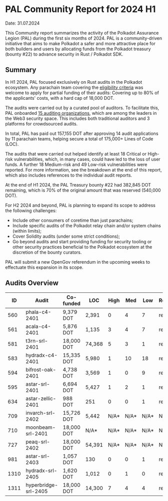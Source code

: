 # PAL Community Report for 2024 H1
Date: 31.07.2024

This Community report summarizes the activity of the Polkadot Assurance Legion (PAL) during the first six months of 2024. PAL is a community-driven initiative that aims to make Polkadot a safer and more attractive place for both builders and users by allocating funds from the Polkadot treasury (bounty #22) to advance security in Rust / Polkadot SDK.

## Summary
In H1 2024, PAL focused exclusively on Rust audits in the Polkadot ecosystem. Any parachain team covering the [eligibility criteria](https://github.com/polkadot-assurance-legion/pal-docs/blob/main/applications_criteria.md) was welcome to apply for partial funding of their audits: Covering up to 80% of the applicants' costs, with a hard cap of 18,000 DOT.

The audits were carried out by a curated pool of auditors. To facilitate this, PAL onboarded [15 auditing organizations](https://github.com/polkadot-assurance-legion/pal-docs/blob/main/auditors.md), which are among the leaders in the Web3 security space. This includes both traditional auditors and 3 platforms for crowdsourced audits.

In total, PAL has paid out 157,155 DOT after approving 14 audit applications by 11 parachain teams, helping secure a total of 175,000+ Lines of Code (LOC).

The audits that were carried out helped identify at least 18 Critical or High-risk vulnerabilities, which, in many cases, could have led to the loss of user funds. A further 18 Medium-risk and 49 Low-risk vulnerabilities were reported. For more information, see the breakdown at the end of this report, which also includes references to the individual audit reports.

At the end of H1 2024, the PAL Treasury bounty #22 had 382,845 DOT remaining, which is 70% of the original amount that was reserved (540,000 DOT).

For H2 2024 and beyond, PAL is planning to expand its scope to address the following challenges:
* Include other consumers of coretime than just parachains;
* Include specific audits of the Polkadot relay chain and/or system chains (within limits);
* Cover Solidity audits (under some strict conditions);
* Go beyond audits and start providing funding for security tooling or other security practices beneficial to the Polkadot ecosystem at the discretion of the bounty curators.

PAL will submit a new OpenGov referendum in the upcoming weeks to effectuate this expansion in its scope.

## Audits Overview
| ID   | Audit                | Co-funded  | LOC    | High | Med  | Low  | Report |
|------|----------------------|------------|--------|------|------| ---- | ------ |
| 560  | phala-c4-2401        | 9,379 DOT  | 2,391  | 0    | 4    | 7    | report |
| 561  | acala-c4-2401        | 5,876 DOT  | 1,135  | 3    | 4    | 7    | report |
| 581  | t3rn-srl-2401        | 18,000 DOT | 74,368 | 5    | 3    | 1    | report |
| 583  | hydradx-c4-2401      | 15,335 DOT | 5,980  | 1    | 10   | 18   | report |
| 594  | bifrost-oak-2401     | 4,738 DOT  | 3,569  | 1    | 0    | 9    | report |
| 595  | astar-srl-2401       | 6,694 DOT  | 5,427  | 1    | 2    | 1    | report |
| 634  | astar-zellic-2401    | 988 DOT    | 251    | 0    | 0    | 1    | report |
| 709  | invarch-srl-2402     | 15,726 DOT | 5,442  | N/A* | N/A* | N/A* | N/A*   |
| 710  | moonbeam-srl-2401    | 18,000 DOT | N/A*   | N/A* | N/A* | N/A* | N/A*   |
| 727  | peaq-srl-2402        | 18,000 DOT | 54,391 | N/A* | N/A* | N/A* | N/A*   |
| 981  | astar-srl-2403       | 1,057 DOT  | 130    | 0    | 0    | 1    | report |
| 1310 | hydradx-srl-2405     | 1,620 DOT  | 1,012  | 0    | 1    | 0    | report |
| 1311 | hyperbridge-srl-2405 | 18,000 DOT | 14,300 | 7    | 4    | 4    | report |

